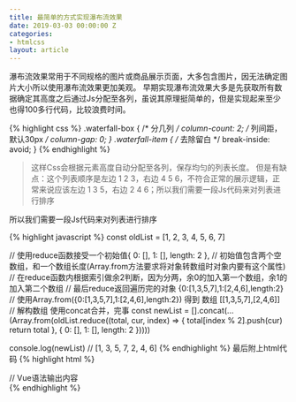 ```yaml
---
title: 最简单的方式实现瀑布流效果
date: 2019-03-03 00:00:00 Z
categories:
- htmlcss
layout: article
---
```


瀑布流效果常用于不同规格的图片或商品展示页面，大多包含图片，因无法确定图片大小所以使用瀑布流效果更加美观。
早期实现瀑布流效果大多是先获取所有数据确定其高度之后通过Js分配至各列，虽说其原理挺简单的，但是实现起来至少也得100多行代码，比较浪费时间。

{% highlight css %}
.waterfall-box {
    /* 分几列 */
    column-count: 2;
    /* 列间距，默认30px */
    column-gap: 0;
}
.waterfall-item {
    /* 去除留白 */
    break-inside: avoid;
}
{% endhighlight %}

> 这样Css会根据元素高度自动分配至各列，保存均匀的列表长度。
但是有缺点：这个列表顺序是左边 1 2 3，右边 4 5 6，不符合正常的展示逻辑，正常来说应该左边 1 3 5，右边 2 4 6；所以我们需要一段Js代码来对列表进行排序

所以我们需要一段Js代码来对列表进行排序

{% highlight javascript %}
const oldList = [1, 2, 3, 4, 5, 6, 7]

// 使用reduce函数接受一个初始值{ 0: [], 1: [], length: 2 },
// 初始值包含两个空数组，和一个数组长度(Array.from方法要求将对象转数组时对象内要有这个属性)
// 在reduce函数内根据索引做余2判断，因为分两，余0的加入第一个数组，余1的加入第二个数组
// 最后reduce返回遍历完的对象 {0:[1,3,5,7],1:[2,4,6],length:2}
// 使用Array.from({0:[1,3,5,7],1:[2,4,6],length:2}) 得到 数组 [[1,3,5,7],[2,4,6]]
// 解构数组 使用concat合并，完事
const newList = [].concat(...(Array.from(oldList.reduce((total, cur, index) => {
  total[index % 2].push(cur)  
  return total
}, { 0: [], 1: [], length: 2 }))))

console.log(newList) // [1, 3, 5, 7, 2, 4, 6]
{% endhighlight %}
最后附上html代码
{% highlight html %}
<div class="waterfall-box">
    <div class="waterfall-item" v-for="i in newList"> 
      // Vue语法输出内容
    </div>
</div>
{% endhighlight %}